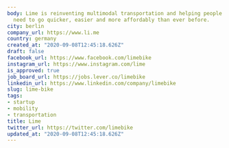 ```yaml
---
body: Lime is reinventing multimodal transportation and helping people get where they
  need to go quicker, easier and more affordably than ever before.
city: berlin
company_url: https://www.li.me
country: germany
created_at: "2020-09-08T12:45:18.626Z"
draft: false
facebook_url: https://www.facebook.com/limebike
instagram_url: https://www.instagram.com/lime
is_approved: true
job_board_url: https://jobs.lever.co/limebike
linkedin_url: https://www.linkedin.com/company/limebike
slug: lime-bike
tags:
- startup
- mobility
- transportation
title: Lime
twitter_url: https://twitter.com/limebike
updated_at: "2020-09-08T12:45:18.626Z"
---
```

